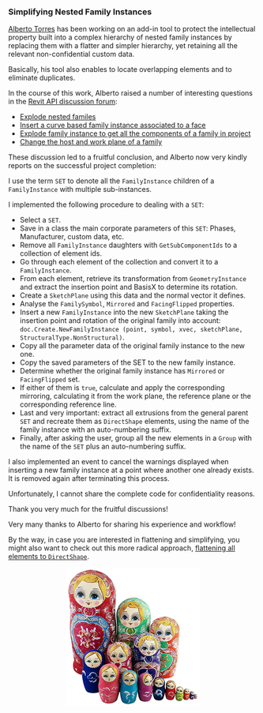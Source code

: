 <head>
<meta http-equiv="Content-Type" content="text/html; charset=utf-8">
<link rel="stylesheet" type="text/css" href="bc.css">
<!--
<script src="https://cdn.rawgit.com/google/code-prettify/master/loader/run_prettify.js" type="text/javascript"></script>
-->
</head>

<!---

 in the #RevitAPI @AutodeskRevit #bim #dynamobim @AutodeskForge #ForgeDevCon 

&ndash; 
...

--->

### Simplifying Nested Family Instances

[Alberto Torres](https://forums.autodesk.com/t5/user/viewprofilepage/user-id/71628) has
been working on an add-in tool to protect the intellectual property built into a complex hierarchy of nested family instances by replacing them with a flatter and simpler hierarchy, yet retaining all the relevant non-confidential custom data.

Basically, his tool also enables to locate overlapping elements and to eliminate duplicates.

In the course of this work, Alberto raised a number of interesting questions in
the [Revit API discussion forum](http://forums.autodesk.com/t5/revit-api-forum/bd-p/160):

- [Explode nested familes](https://forums.autodesk.com/t5/revit-api-forum/explode-nested-familes/m-p/8042667)
- [Insert a curve based family instance associated to a face](https://forums.autodesk.com/t5/revit-api-forum/insert-a-family-curvebased-with-newfamilyinstance-associated-to/m-p/7390334)
- [Explode family instance to get all the components of a family in project](https://forums.autodesk.com/t5/revit-api-forum/explode-familyinstance-to-get-all-the-components-of-the-family/m-p/6984603)
- [Change the host and work plane of a family](https://forums.autodesk.com/t5/revit-api-forum/is-there-no-way-to-change-the-host-and-work-plan-of-a-family/m-p/7252070)

These discussion led to a fruitful conclusion, and Alberto now very kindly reports on the successful project completion:
 
I use the term `SET` to denote all the `FamilyInstance` children of a `FamilyInstance` with multiple sub-instances.

I implemented the following procedure to dealing with a `SET`:

- Select a `SET`.
- Save in a class the main corporate parameters of this `SET`: Phases, Manufacturer, custom data, etc.
- Remove all `FamilyInstance` daughters with `GetSubComponentIds` to a collection of element ids.
- Go through each element of the collection and convert it to a `FamilyInstance`.
- From each element, retrieve its transformation from `GeometryInstance` and extract the insertion point and BasisX to determine its rotation.
- Create a `SketchPlane` using this data and the normal vector it defines.
- Analyse the `FamilySymbol`, `Mirrored` and `FacingFlipped` properties.
- Insert a new `FamilyInstance` into the new `SketchPlane` taking the insertion point and rotation of the original family into account:
`doc.Create.NewFamilyInstance (point, symbol, xvec, sketchPlane, StructuralType.NonStructural)`.
- Copy all the parameter data of the original family instance to the new one.
- Copy the saved parameters of the SET to the new family instance.
- Determine whether the original family instance has `Mirrored` or `FacingFlipped` set.
- If either of them is `true`, calculate and apply the corresponding mirroring, calculating it from the work plane, the reference plane or the corresponding reference line.
- Last and very important: extract all extrusions from the general parent `SET` and recreate them as `DirectShape` elements, using the name of the family instance with an auto-numbering suffix.
- Finally, after asking the user, group all the new elements in a `Group` with the name of the `SET` plus an auto-numbering suffix.

I also implemented an event to cancel the warnings displayed when inserting a new family instance at a point where another one already exists. It is removed again after terminating this process.

Unfortunately, I cannot share the complete code for confidentiality reasons.

Thank you very much for the fruitful discussions!

Very many thanks to Alberto for sharing his experience and workflow!

By the way, in case you are interested in flattening and simplifying, you might also want to check out this more radical approach,
[flattening all elements to `DirectShape`](http://thebuildingcoder.typepad.com/blog/2015/11/flatten-all-elements-to-directshape.html).

<center>
<img src="img/nesting_matryoshka_dolls.png" alt="Nested matryoshka dolls" width="270"/>
</center>

